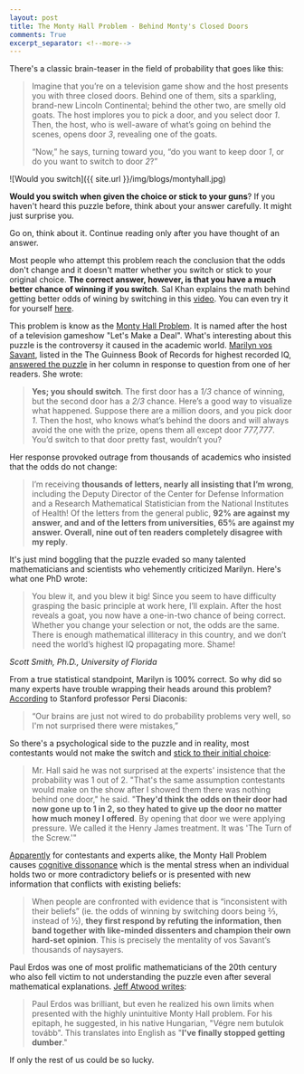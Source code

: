 ```yaml
---
layout: post
title: The Monty Hall Problem - Behind Monty's Closed Doors
comments: True
excerpt_separator: <!--more-->
---
```


There's a classic brain-teaser in the field of probability that goes like this:

> Imagine that you’re on a television game show and the host presents you with three closed doors. Behind one of them, sits a sparkling, brand-new Lincoln Continental; behind the other two, are smelly old goats. The host implores you to pick a door, and you select door *1*. Then, the host, who is well-aware of what’s going on behind the scenes, opens door *3*, revealing one of the goats.
>
> “Now,” he says, turning toward you, “do you want to keep door *1*, or do you want to switch to door *2*?”

![Would you switch]({{ site.url }}/img/blogs/montyhall.jpg)

<!--more-->

**Would you switch when given the choice or stick to your guns**? If you haven't heard this puzzle before, think about your answer carefully. It might just surprise you.

Go on, think about it. Continue reading only after you have thought of an answer.

Most people who attempt this problem reach the conclusion that the odds don't change and it doesn't matter whether you switch or stick to your original choice. **The correct answer, however, is that you have a much better chance of winning if you switch**. Sal Khan explains the math behind getting better odds of wining by switching in this [video](https://www.khanacademy.org/math/precalculus/prob-comb/dependent-events-precalc/v/monty-hall-problem). You can even try it for yourself [here](http://math.ucsd.edu/~crypto/cgi-bin/MontyKnows/monty2?2+611).

This problem is know as the [Monty Hall Problem](https://en.wikipedia.org/wiki/Monty_Hall_problem). It is named after the host of a television gameshow "Let's Make a Deal". What's interesting about this puzzle is the controversy it caused in the academic world. [Marilyn vos Savant](), listed in the The Guinness Book of Records for highest recorded IQ, [answered the puzzle](http://marilynvossavant.com/game-show-problem/) in her column in response to question from one of her readers. She wrote:

> **Yes; you should switch**. The first door has a *1/3* chance of winning, but the second door has a *2/3*  chance. Here’s a good way to visualize what happened. Suppose there are a million doors, and you pick door *1*. Then the host, who knows what’s behind the doors and will always avoid the one with the prize, opens them all except door *777,777*. You’d switch to that door pretty fast, wouldn’t you?

Her response provoked outrage from thousands of academics who insisted that the odds do not change:

> I’m receiving **thousands of letters, nearly all insisting that I’m wrong**, including the Deputy Director of the Center for Defense Information and a Research Mathematical Statistician from the National Institutes of Health! Of the letters from the general public, **92% are against my answer, and and of the letters from universities, 65% are against my answer. Overall, nine out of ten readers completely disagree with my reply**.

It's just mind boggling that the puzzle evaded so many talented mathematicians and scientists who vehemently criticized Marilyn. Here's what one PhD wrote:

> You blew it, and you blew it big! Since you seem to have difficulty grasping the basic principle at work here, I’ll explain. After the host reveals a goat, you now have a one-in-two chance of being correct. Whether you change your selection or not, the odds are the same. There is enough mathematical illiteracy in this country, and we don’t need the world’s highest IQ propagating more. Shame!
>
*Scott Smith, Ph.D., University of Florida*

From a true statistical standpoint, Marilyn is 100% correct. So why did so many experts have trouble wrapping their heads around this problem? [According](http://www.nytimes.com/1991/07/21/us/behind-monty-hall-s-doors-puzzle-debate-and-answer.html) to Stanford professor Persi Diaconis:

> “Our brains are just not wired to do probability problems very well, so I'm not surprised there were mistakes,”

So there's a psychological side to the puzzle and in reality, most contestants would not make the switch and [stick to their initial choice](http://www.nytimes.com/1991/07/21/us/behind-monty-hall-s-doors-puzzle-debate-and-answer.html):

> Mr. Hall said he was not surprised at the experts' insistence that the probability was 1 out of 2. "That's the same assumption contestants would make on the show after I showed them there was nothing behind one door," he said. "**They'd think the odds on their door had now gone up to 1 in 2, so they hated to give up the door no matter how much money I offered**. By opening that door we were applying pressure. We called it the Henry James treatment. It was 'The Turn of the Screw.'"

[Apparently](http://priceonomics.com/the-time-everyone-corrected-the-worlds-smartest/j) for contestants and experts alike, the Monty Hall Problem causes [cognitive dissonance](https://en.wikipedia.org/wiki/Cognitive_dissonance) which is the mental stress when an individual holds two or more contradictory beliefs or is presented with new information that conflicts with existing beliefs:

> When people are confronted with evidence that is “inconsistent with their beliefs” (ie. the odds of winning by switching doors being ⅔, instead of ½), **they first respond by refuting the information, then band together with like-minded dissenters and champion their own hard-set opinion**. This is precisely the mentality of vos Savant’s thousands of naysayers.

Paul Erdos was one of most prolific mathematicians of the 20th century who also fell victim to not understanding the puzzle even after several mathematical explanations. [Jeff Atwood writes](https://blog.codinghorror.com/monty-hall-monty-fall-monty-crawl/):

> Paul Erdos was brilliant, but even he realized his own limits when presented with the highly unintuitive Monty Hall problem. For his epitaph, he suggested, in his native Hungarian, "Végre nem butulok tovább". This translates into English as "**I've finally stopped getting dumber**."
>
If only the rest of us could be so lucky.
